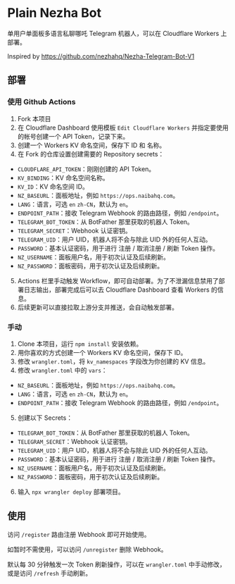 # Plain Nezha Bot

单用户单面板多语言私聊哪吒 Telegram 机器人，可以在 Cloudflare Workers 上部署。

Inspired by https://github.com/nezhahq/Nezha-Telegram-Bot-V1

## 部署

### 使用 Github Actions

1. Fork 本项目
2. 在 Cloudflare Dashboard 使用模板 `Edit Cloudflare Workers` 并指定要使用的帐号创建一个 API Token，记录下来。
3. 创建一个 Workers KV 命名空间，保存下 ID 和 名称。
4. 在 Fork 的仓库设置创建需要的 Repository secrets：

  - `CLOUDFLARE_API_TOKEN`：刚刚创建的 API Token。
  - `KV_BINDING`：KV 命名空间名称。
  - `KV_ID`：KV 命名空间 ID。
  - `NZ_BASEURL`：面板地址，例如 `https://ops.naibahq.com`。
  - `LANG`：语言，可选 `en` `zh-CN`，默认为 `en`。
  - `ENDPOINT_PATH`：接收 Telegram Webhook 的路由路径，例如 `/endpoint`。
  - `TELEGRAM_BOT_TOKEN`：从 BotFather 那里获取的机器人 Token。
  - `TELEGRAM_SECRET`：Webhook 认证密钥。
  - `TELEGRAM_UID`：用户 UID，机器人将不会与除此 UID 外的任何人互动。
  - `PASSWORD`：基本认证密码，用于进行 注册 / 取消注册 / 刷新 Token 操作。
  - `NZ_USERNAME`：面板用户名，用于初次认证及后续刷新。
  - `NZ_PASSWORD`：面板密码，用于初次认证及后续刷新。

5. Actions 栏里手动触发 Workflow，即可自动部署。为了不泄漏信息禁用了部署日志输出，部署完成后可以去 Cloudflare Dashboard 查看 Workers 的信息。
6. 后续更新可以直接拉取上游分支并推送，会自动触发部署。

### 手动

1. Clone 本项目，运行 `npm install` 安装依赖。
2. 用你喜欢的方式创建一个 Workers KV 命名空间，保存下 ID。
3. 修改 `wrangler.toml`，将 `kv_namespaces` 字段改为你创建的 KV 信息。
4. 修改 `wrangler.toml` 中的 `vars`：

  - `NZ_BASEURL`：面板地址，例如 `https://ops.naibahq.com`。
  - `LANG`：语言，可选 `en` `zh-CN`，默认为 `en`。
  - `ENDPOINT_PATH`：接收 Telegram Webhook 的路由路径，例如 `/endpoint`。

5. 创建以下 Secrets：

  - `TELEGRAM_BOT_TOKEN`：从 BotFather 那里获取的机器人 Token。
  - `TELEGRAM_SECRET`：Webhook 认证密钥。
  - `TELEGRAM_UID`：用户 UID，机器人将不会与除此 UID 外的任何人互动。
  - `PASSWORD`：基本认证密码，用于进行 注册 / 取消注册 / 刷新 Token 操作。
  - `NZ_USERNAME`：面板用户名，用于初次认证及后续刷新。
  - `NZ_PASSWORD`：面板密码，用于初次认证及后续刷新。

6. 输入 `npx wrangler deploy` 部署项目。

## 使用

访问 `/register` 路由注册 Webhook 即可开始使用。

如暂时不需使用，可以访问 `/unregister` 删除 Webhook。

默认每 30 分钟触发一次 Token 刷新操作，可以在 `wrangler.toml` 中手动修改，或是访问 `/refresh` 手动刷新。
